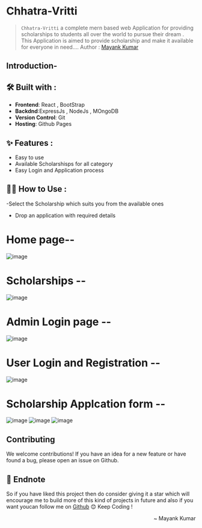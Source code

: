 # Chhatra-Vritti
>```Chhatra-Vritti``` a complete mern based web Application for providing scholarships to students all over the world to pursue their dream .
This Application is aimed to provide scholarship and make it available for everyone in need....
Author : [Mayank Kumar](mayankk1903@gmail.com)
## Introduction-

## 🛠️ Built with :
- **Frontend**: React , BootStrap
- **Backdnd**:ExpressJs , NodeJs , MOngoDB
- **Version Control**: Git
- **Hosting**:  Github Pages


## ✨ Features :
- Easy to use 
- Available Scholarshisps for all category
- Easy Login and Application process

## 👨‍💻 How to Use :
-Select the Scholarship which suits you from the available ones
- Drop an application with required details

# Home page--
![image](https://github.com/Mayankkumar1903/Chhatra-Vritti/assets/115803475/ff0cc3bb-d96b-4e92-99f6-ce62cc5a1d45)

# Scholarships --
![image](https://github.com/Mayankkumar1903/Chhatra-Vritti/assets/115803475/9025a2e9-323b-405a-97d4-ec912605dcb8)



# Admin Login page --
![image](https://github.com/Mayankkumar1903/Chhatra-Vritti/assets/115803475/2b60d4af-dbb7-4184-b441-a6db647c5d97)



# User Login and Registration --
![image](https://github.com/Mayankkumar1903/Chhatra-Vritti/assets/115803475/9071b4bc-ebea-4f8f-bc5a-1d44ed678c26)


# Scholarship Applcation form --
![image](https://github.com/Mayankkumar1903/Chhatra-Vritti/assets/115803475/5df47633-2efd-4780-bfc1-969f11c6466a)
![image](https://github.com/Mayankkumar1903/Chhatra-Vritti/assets/115803475/eeb63a98-d4a7-4848-bf2c-5ef539758a07)
![image](https://github.com/Mayankkumar1903/Chhatra-Vritti/assets/115803475/ddac76a7-d383-44f1-ae89-d6b5f3275226)



## Contributing

We welcome contributions! If you have an idea for a new feature or have found a bug, please open an issue on Github. 

## 📝 Endnote
So if you have liked this project then do consider giving it a star which will encourage me to build more of this kind of projects in future and also if you want youcan follow me on [Github](https://github.com/Mayankkumar1903) 😊
Keep Coding !

<p align="right">~ Mayank Kumar</p>

